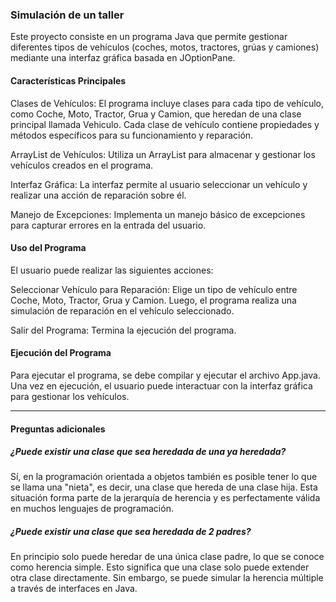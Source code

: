 ### Simulación de un taller
Este proyecto consiste en un programa Java que permite gestionar diferentes tipos de vehículos (coches, motos, tractores, grúas y camiones) mediante una interfaz gráfica basada en JOptionPane.

#### Características Principales
Clases de Vehículos: El programa incluye clases para cada tipo de vehículo, como Coche, Moto, Tractor, Grua y Camion, que heredan de una clase principal llamada Vehiculo. Cada clase de vehículo contiene propiedades y métodos específicos para su funcionamiento y reparación.

ArrayList de Vehículos: Utiliza un ArrayList para almacenar y gestionar los vehículos creados en el programa.

Interfaz Gráfica: La interfaz permite al usuario seleccionar un vehículo y realizar una acción de reparación sobre él.

Manejo de Excepciones: Implementa un manejo básico de excepciones para capturar errores en la entrada del usuario.

#### Uso del Programa
El usuario puede realizar las siguientes acciones:

Seleccionar Vehículo para Reparación: Elige un tipo de vehículo entre Coche, Moto, Tractor, Grua y Camion. Luego, el programa realiza una simulación de reparación en el vehículo seleccionado.

Salir del Programa: Termina la ejecución del programa.

#### Ejecución del Programa
Para ejecutar el programa, se debe compilar y ejecutar el archivo App.java. Una vez en ejecución, el usuario puede interactuar con la interfaz gráfica para gestionar los vehículos.


------------

#### Preguntas adicionales
##### ¿Puede existir una clase que sea heredada de una ya heredada?
Sí, en la programación orientada a objetos también es posible tener lo que se llama una "nieta", es decir, una clase que hereda de una clase hija. Esta situación forma parte de la jerarquía de herencia y es perfectamente válida en muchos lenguajes de programación.


##### ¿Puede existir una clase que sea heredada de 2 padres?
En principio solo puede heredar de una única clase padre, lo que se conoce como herencia simple. Esto significa que una clase solo puede extender otra clase directamente. Sin embargo, se puede simular la herencia múltiple a través de interfaces en Java.
